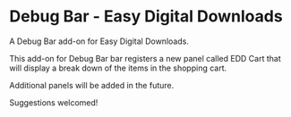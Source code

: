 Debug Bar - Easy Digital Downloads
==================================

A Debug Bar add-on for Easy Digital Downloads.

This add-on for Debug Bar bar registers a new panel called EDD Cart that will display a break down of the items in the shopping cart.

Additional panels will be added in the future.

Suggestions welcomed!